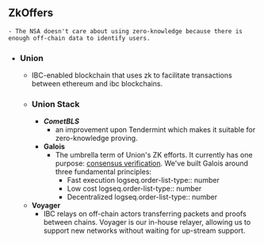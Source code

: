 ## ZkOffers
	- The NSA doesn't care about using zero-knowledge because there is enough off-chain data to identify users.
- ### Union
	- IBC-enabled blockchain that uses zk to facilitate transactions between ethereum and ibc blockchains.
	- ### Union Stack
		- ***CometBLS***
			- an improvement upon Tendermint which makes it suitable for zero-knowledge proving.
		- **Galois**
			- The umbrella term of Union's ZK efforts. It currently has one purpose: [consensus verification](https://docs.union.build/concepts/consensus-verification). We've built Galois around three fundamental principles:
				- Fast execution
				  logseq.order-list-type:: number
				- Low cost
				  logseq.order-list-type:: number
				- Decentralized
				  logseq.order-list-type:: number
	- **Voyager**
		- IBC relays on off-chain actors transferring packets and proofs between chains. Voyager is our in-house relayer, allowing us to support new networks without waiting for up-stream support.